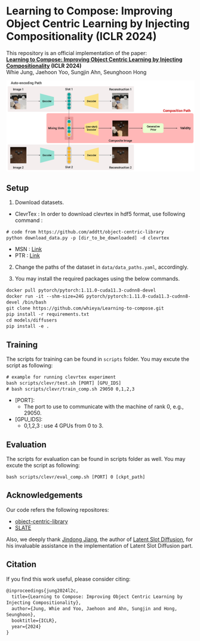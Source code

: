 # Learning to Compose: Improving Object Centric Learning by Injecting Compositionality (ICLR 2024)

This repository is an official implementation of the paper:\
**[Learning to Compose: Improving Object Centric Learning by Injecting Compositionality](https://arxiv.org/pdf/2405.00646) (ICLR 2024)**\
Whie Jung, Jaehoon Yoo, Sungjin Ahn, Seunghoon Hong

![img](./assets/Figure1_overall_framework_0929.png)

## Setup

1. Download datasets.
* ClevrTex : In order to download clevrtex in hdf5 format, use following command : 
```
# code from https://github.com/addtt/object-centric-library
python download_data.py -p [dir_to_be_downloaded] -d clevrtex
```
* MSN : [Link](https://drive.google.com/drive/folders/1xNV5nE7ggzISvPU36B_9NS-WlE3C78mC)
* PTR : [Link](https://github.com/evelinehong/PTR.git)

2. Change the paths of the dataset in ``data/data_paths.yaml``, accordingly.

3. You may install the required packages using the below commands. 
```
docker pull pytorch/pytorch:1.11.0-cuda11.3-cudnn8-devel
docker run -it --shm-size=24G pytorch/pytorch:1.11.0-cuda11.3-cudnn8-devel /bin/bash
git clone https://github.com/whieya/Learning-to-compose.git
pip install -r requirements.txt
cd models/diffusers
pip install -e .
```


## Training
The scripts for training can be found in `scripts` folder. You may excute the script as following:
```
# example for running clevrtex experiment
bash scripts/clevr/test.sh [PORT] [GPU_IDS]
# bash scripts/clevr/train_comp.sh 29050 0,1,2,3
```

* [PORT]:
  * The port to use to communicate with the machine of rank 0, e.g., 29050. 
* [GPU_IDS]:
  * 0,1,2,3 : use 4 GPUs from 0 to 3.

## Evaluation
The scripts for evaluation can be found in scripts folder as well. You may excute the script as following:
```
bash scripts/clevr/eval_comp.sh [PORT] 0 [ckpt_path]
```

## Acknowledgements
Our code refers the following repositores:
* [object-centric-library](https://github.com/addtt/object-centric-library.git)
* [SLATE](https://github.com/singhgautam/slate.git)

Also, we deeply thank [Jindong Jiang](https://www.jindongjiang.me/), the author of [Latent Slot Diffusion](https://arxiv.org/pdf/2303.10834),
for his invaluable assistance in the implementation of Latent Slot Diffusion part.

## Citation
If you find this work useful, please consider citing:
```
@inproceedings{jung2024l2c,
  title={Learning to Compose: Improving Object Centric Learning by Injecting Compositionality},
  author={Jung, Whie and Yoo, Jaehoon and Ahn, Sungjin and Hong, Seunghoon},
  booktitle={ICLR},
  year={2024}
}
```
